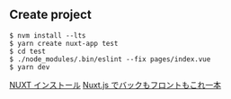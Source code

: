## Create project

```
$ nvm install --lts
$ yarn create nuxt-app test
$ cd test
$ ./node_modules/.bin/eslint --fix pages/index.vue
$ yarn dev
```

[NUXT インストール](https://ja.nuxtjs.org/guide/installation)
[Nuxt.js でバックもフロントもこれ一本](https://qiita.com/kawaMk4/items/298f95f751540b96d39b)
